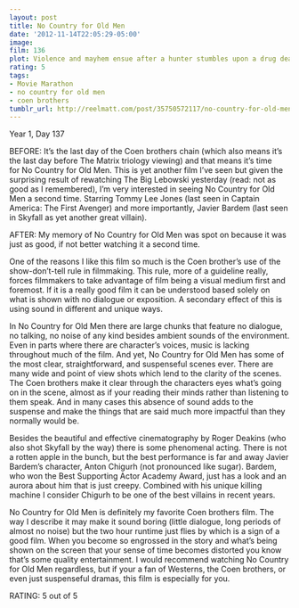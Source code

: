 ```yaml
---
layout: post
title: No Country for Old Men
date: '2012-11-14T22:05:29-05:00'
image: 
film: 136
plot: Violence and mayhem ensue after a hunter stumbles upon a drug deal gone wrong and more than two million dollars in cash near the Rio Grande.
rating: 5
tags:
- Movie Marathon
- no country for old men
- coen brothers
tumblr_url: http://reelmatt.com/post/35750572117/no-country-for-old-men
---
```


Year 1, Day 137

BEFORE: It’s the last day of the Coen brothers chain (which also means it’s the last day before The Matrix triology viewing) and that means it’s time for No Country for Old Men. This is yet another film I’ve seen but given the surprising result of rewatching The Big Lebowski yesterday (read: not as good as I remembered), I’m very interested in seeing No Country for Old Men a second time. Starring Tommy Lee Jones (last seen in Captain America: The First Avenger) and more importantly, Javier Bardem (last seen in Skyfall as yet another great villain).

AFTER: My memory of No Country for Old Men was spot on because it was just as good, if not better watching it a second time.

One of the reasons I like this film so much is the Coen brother’s use of the show-don’t-tell rule in filmmaking. This rule, more of a guideline really, forces filmmakers to take advantage of film being a visual medium first and foremost. If it is a really good film it can be understood based solely on what is shown with no dialogue or exposition. A secondary effect of this is using sound in different and unique ways.

In No Country for Old Men there are large chunks that feature no dialogue, no talking, no noise of any kind besides ambient sounds of the environment. Even in parts where there are character’s voices, music is lacking throughout much of the film. And yet, No Country for Old Men has some of the most clear, straightforward, and suspenseful scenes ever. There are many wide and point of view shots which lend to the clarity of the scenes. The Coen brothers make it clear through the characters eyes what’s going on in the scene, almost as if your reading their minds rather than listening to them speak. And in many cases this absence of sound adds to the suspense and make the things that are said much more impactful than they normally would be.

Besides the beautiful and effective cinematography by Roger Deakins (who also shot Skyfall by the way) there is some phenomenal acting. There is not a rotten apple in the bunch, but the best performance is far and away Javier Bardem’s character, Anton Chigurh (not pronounced like sugar). Bardem, who won the Best Supporting Actor Academy Award, just has a look and an aurora about him that is just creepy. Combined with his unique killing machine I consider Chigurh to be one of the best villains in recent years.

No Country for Old Men is definitely my favorite Coen brothers film. The way I describe it may make it sound boring (little dialogue, long periods of almost no noise) but the two hour runtime just flies by which is a sign of a good film. When you become so engrossed in the story and what’s being shown on the screen that your sense of time becomes distorted you know that’s some quality entertainment. I would recommend watching No Country for Old Men regardless, but if your a fan of Westerns, the Coen brothers, or even just suspenseful dramas, this film is especially for you.

RATING: 5 out of 5
